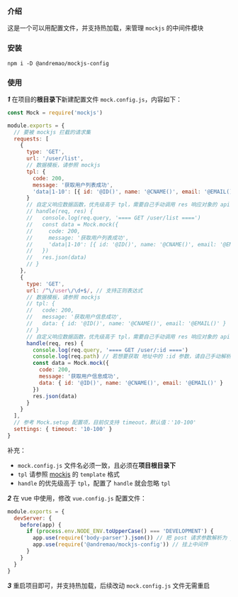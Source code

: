 ### 介绍

这是一个可以用配置文件，并支持热加载，来管理 `mockjs` 的中间件模块

### 安装

`npm i -D @andremao/mockjs-config`

### 使用

**_1_** 在项目的**根目录下**新建配置文件 `mock.config.js`，内容如下：

```javascript
const Mock = require('mockjs')

module.exports = {
  // 要被 mockjs 拦截的请求集
  requests: [
    {
      type: 'GET',
      url: '/user/list',
      // 数据模板，请参照 mockjs
      tpl: {
        code: 200,
        message: '获取用户列表成功',
        'data|1-10': [{ id: '@ID()', name: '@CNAME()', email: '@EMAIL()' }]
      }
      // 自定义响应数据函数，优先级高于 tpl，需要自己手动调用 res 响应对象的 api 返回响应数据
      // handle(req, res) {
      //   console.log(req.query, '==== GET /user/list ====')
      //   const data = Mock.mock({
      //     code: 200,
      //     message: '获取用户列表成功',
      //     'data|1-10': [{ id: '@ID()', name: '@CNAME()', email: '@EMAIL()' }]
      //   })
      //   res.json(data)
      // }
    },
    {
      type: 'GET',
      url: /^\/user\/\d+$/, // 支持正则表达式
      // 数据模板，请参照 mockjs
      // tpl: {
      //   code: 200,
      //   message: '获取用户信息成功',
      //   data: { id: '@ID()', name: '@CNAME()', email: '@EMAIL()' }
      // }
      // 自定义响应数据函数，优先级高于 tpl，需要自己手动调用 res 响应对象的 api 返回响应数据
      handle(req, res) {
        console.log(req.query, '==== GET /user/:id ====')
        console.log(req.path) // 若想要获取 地址中的 :id 参数，请自己手动解析
        const data = Mock.mock({
          code: 200,
          message: '获取用户信息成功',
          data: { id: '@ID()', name: '@CNAME()', email: '@EMAIL()' }
        })
        res.json(data)
      }
    }
  ],
  // 参考 Mock.setup 配置项，目前仅支持 timeout，默认值：'10-100'
  settings: { timeout: '10-100' }
}
```

补充：

- `mock.config.js` 文件名必须一致，且必须在**项目根目录下**
- `tpl` 请参照 [mockjs](http://mockjs.com/) 的 `template` 格式
- `handle` 的优先级高于 `tpl`，配置了 `handle` 就会忽略 `tpl`

**_2_** 在 vue 中使用，修改 `vue.config.js` 配置文件：

```javascript
module.exports = {
  devServer: {
    before(app) {
      if (process.env.NODE_ENV.toUpperCase() === 'DEVELOPMENT') {
        app.use(require('body-parser').json()) // 把 post 请求参数解析为 json 格式
        app.use(require('@andremao/mockjs-config')) // 挂上中间件
      }
    }
  }
}
```

**_3_** 重启项目即可，并支持热加载，后续改动 `mock.config.js` 文件无需重启
